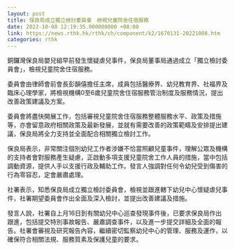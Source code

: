 ```yaml
---
layout: post
title: 保良局成立獨立檢討委員會　檢視兒童院舍住宿服務
date: 2022-10-08 12:19:35.000000000 +08:00
link: https://news.rthk.hk/rthk/ch/component/k2/1670131-20221008.htm
categories: rthk
---
```


銅鑼灣保良局嬰兒組早前發生懷疑虐兒事件，保良局董事局通過成立「獨立檢討委員會」，檢視兒童院舍住宿服務。

委員會由律師會前會長彭韻僖擔任主席，成員包括醫療界、幼兒教育界、社福界及臨床心理學家，將檢視機構0至6歲兒童院舍住宿服務管治制度及服務情況，提出改善政策建議及方案。

委員會將盡快開展工作，包括審視兒童院舍住宿服務整體服務水平、政策及措施等，亦會留意政府相關政策及最新發展，並就有需要改善的政策範疇及安排提出建議，保良局將全力支持並全面配合相關獨立檢討工作。

保良局表示，非常關注個別幼兒工作者涉嫌不恰當照顧兒童事件，理解公眾及機構的支持者會對服務產生疑慮，正啟動多項支援兒童院舍工作人員的措施，當中包括調動資源，提供人手以支援行政及輔助工作。發言人強調對任何令幼兒受到傷害的行為零容忍，定會嚴肅處理。

社署表示，知悉保良局成立獨立檢討委員會，檢視並跟進轄下幼兒中心懷疑虐兒事件，社署期望委員會作出全面及深入檢討，並提出改善建議及措施。

發言人說，社署自上月16日到有關幼兒中心巡查發現事件後，已要求保良局作出跟進，包括提交特別事故報告、嚴肅調查事件，以及進一步提交詳細及全面的報告。社署會審視及研究報告內容，繼續密切監察幼兒中心的管理、服務及運作，以確保符合相關法規、服務質素及保護兒童的要求。
